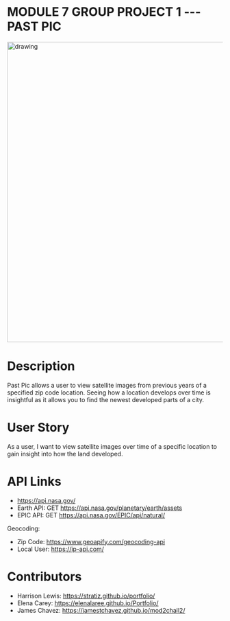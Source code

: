 
# MODULE 7 GROUP PROJECT 1 --- PAST PIC

<img src="./assets/images/example.gif" alt="drawing" width="700"/>

# Description
Past Pic allows a user to view satellite images from previous years of a specified zip code location.
Seeing how a location develops over time is insightful as it allows you to find the newest developed parts of a city.

# User Story
As a user, I want to view satellite images over time of a specific location to gain insight into how the land developed.

# API Links
* https://api.nasa.gov/
* Earth API: GET https://api.nasa.gov/planetary/earth/assets
* EPIC API: GET https://api.nasa.gov/EPIC/api/natural/

Geocoding: 
* Zip Code: https://www.geoapify.com/geocoding-api
* Local User: https://ip-api.com/

# Contributors
* Harrison Lewis: https://stratiz.github.io/portfolio/
* Elena Carey: https://elenalaree.github.io/Portfolio/
* James Chavez: https://jamestchavez.github.io/mod2chall2/

